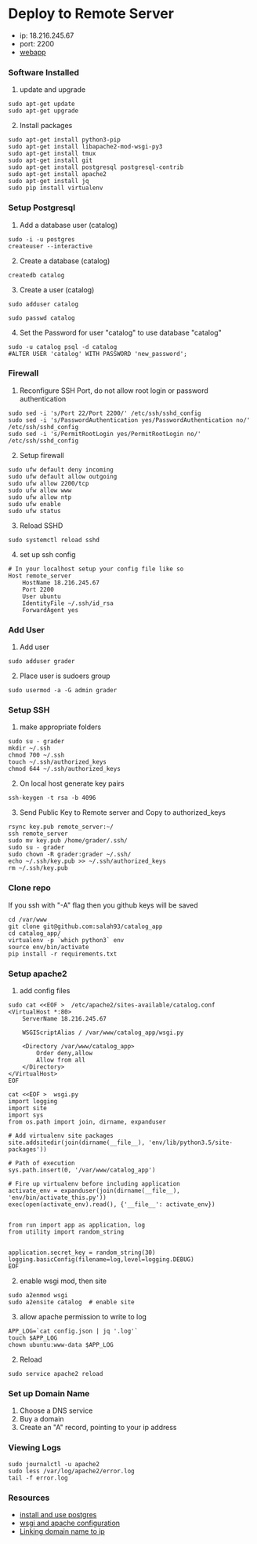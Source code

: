# Deploy to Remote Server
+ ip: 18.216.245.67
+ port: 2200
+ [webapp](http://salahahmed.me)

### Software Installed
1. update and upgrade
```
sudo apt-get update
sudo apt-get upgrade
```
2. Install packages
```
sudo apt-get install python3-pip
sudo apt-get install libapache2-mod-wsgi-py3
sudo apt-get install tmux
sudo apt-get install git
sudo apt-get install postgresql postgresql-contrib
sudo apt-get install apache2
sudo apt-get install jq
sudo pip install virtualenv
```


### Setup Postgresql
1. Add a database user (catalog)
```
sudo -i -u postgres
createuser --interactive
```
2. Create a database (catalog)
```
createdb catalog
```
3. Create a user (catalog)
```
sudo adduser catalog
```
```
sudo passwd catalog
```
4. Set the Password for user "catalog" to use database "catalog"
```
sudo -u catalog psql -d catalog
#ALTER USER 'catalog' WITH PASSWORD 'new_password';
```


### Firewall
1. Reconfigure SSH Port, do not allow root login or password authentication
```
sudo sed -i 's/Port 22/Port 2200/' /etc/ssh/sshd_config
sudo sed -i 's/PasswordAuthentication yes/PasswordAuthentication no/' /etc/ssh/sshd_config
sudo sed -i 's/PermitRootLogin yes/PermitRootLogin no/' /etc/ssh/sshd_config
```

2. Setup firewall
```
sudo ufw default deny incoming
sudo ufw default allow outgoing
sudo ufw allow 2200/tcp
sudo ufw allow www
sudo ufw allow ntp
sudo ufw enable
sudo ufw status
```

3. Reload SSHD
```
sudo systemctl reload sshd
```

4. set up ssh config
```
# In your localhost setup your config file like so
Host remote_server
    HostName 18.216.245.67
    Port 2200
    User ubuntu
    IdentityFile ~/.ssh/id_rsa
    ForwardAgent yes
```


### Add User
1. Add user
```
sudo adduser grader
```

2. Place user is sudoers group
```
sudo usermod -a -G admin grader
```

### Setup SSH
1. make appropriate folders
```
sudo su - grader
mkdir ~/.ssh
chmod 700 ~/.ssh
touch ~/.ssh/authorized_keys
chmod 644 ~/.ssh/authorized_keys
```

2. On local host generate key pairs
```
ssh-keygen -t rsa -b 4096
```

3. Send Public Key to Remote server and Copy to authorized\_keys
```
rsync key.pub remote_server:~/
ssh remote_server
sudo mv key.pub /home/grader/.ssh/
sudo su - grader
sudo chown -R grader:grader ~/.ssh/
echo ~/.ssh/key.pub >> ~/.ssh/authorized_keys
rm ~/.ssh/key.pub
```


### Clone repo
If you ssh with "-A" flag then you github keys will be saved

```
cd /var/www
git clone git@github.com:salah93/catalog_app
cd catalog_app/
virtualenv -p `which python3` env
source env/bin/activate
pip install -r requirements.txt
```



### Setup apache2
1. add config files
```
sudo cat <<EOF >  /etc/apache2/sites-available/catalog.conf
<VirtualHost *:80>
    ServerName 18.216.245.67

    WSGIScriptAlias / /var/www/catalog_app/wsgi.py

    <Directory /var/www/catalog_app>
        Order deny,allow
        Allow from all
    </Directory>
</VirtualHost>
EOF

cat <<EOF >  wsgi.py
import logging
import site
import sys
from os.path import join, dirname, expanduser

# Add virtualenv site packages
site.addsitedir(join(dirname(__file__), 'env/lib/python3.5/site-packages'))

# Path of execution
sys.path.insert(0, '/var/www/catalog_app')

# Fire up virtualenv before including application
activate_env = expanduser(join(dirname(__file__), 'env/bin/activate_this.py'))
exec(open(activate_env).read(), {'__file__': activate_env})


from run import app as application, log
from utility import random_string


application.secret_key = random_string(30)
logging.basicConfig(filename=log,level=logging.DEBUG)
EOF
```


2. enable wsgi mod, then site
```
sudo a2enmod wsgi
sudo a2ensite catalog  # enable site
```

3. allow apache permission to write to log
```
APP_LOG=`cat config.json | jq '.log'`
touch $APP_LOG
chown ubuntu:www-data $APP_LOG
```

2. Reload
```
sudo service apache2 reload
```

### Set up Domain Name
1. Choose a DNS service
2. Buy a domain
3. Create an "A" record, pointing to your ip address

### Viewing Logs
```
sudo journalctl -u apache2
sudo less /var/log/apache2/error.log
tail -f error.log
```

### Resources
+ [install and use postgres](https://www.digitalocean.com/community/tutorials/how-to-install-and-use-postgresql-on-ubuntu-16-04)
+ [wsgi and apache configuration](http://peatiscoding.me/geek-stuff/mod_wsgi-apache-virtualenv/)
+ [Linking domain name to ip](https://www.godaddy.com/help/add-an-a-record-19238)
